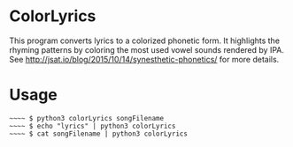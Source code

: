 # ColorLyrics
This program converts lyrics to a colorized phonetic form. It highlights the rhyming patterns by coloring the most used vowel sounds rendered by IPA. See http://jsat.io/blog/2015/10/14/synesthetic-phonetics/ for more details. 

# Usage

~~~~ $ sudo apt-get install espeak
~~~~ $ python3 colorLyrics songFilename
~~~~ $ echo "lyrics" | python3 colorLyrics 
~~~~ $ cat songFilename | python3 colorLyrics 
